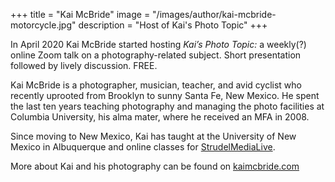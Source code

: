 +++
title = "Kai McBride"
image = "/images/author/kai-mcbride-motorcycle.jpg"
description = "Host of Kai's Photo Topic"
+++

In April 2020 Kai McBride started hosting _Kai’s Photo Topic:_ a weekly(?) online Zoom talk on a photography-related subject. Short presentation followed by lively discussion. FREE.

Kai McBride is a photographer, musician, teacher, and avid cyclist who recently uprooted from Brooklyn to sunny Santa Fe, New Mexico. He spent the last ten years teaching photography and managing the photo facilities at Columbia University, his alma mater, where he received an MFA in 2008. 

Since moving to New Mexico, Kai has taught at the University of New Mexico in Albuquerque and online classes for [StrudelMediaLive](https://strudelmedialive.com/teachers#mcbride).

More about Kai and his photography can be found on [kaimcbride.com](http://kaimcbride.com)
